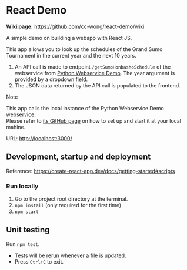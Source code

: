 # React Demo

**Wiki page:** <https://github.com/cc-wong/react-demo/wiki>

A simple demo on building a webapp with React JS.

This app allows you to look up the schedules of the Grand Sumo Tournament in the current year and the next 10 years.

1. An API call is made to endpoint `/getSumoHonbashoSchedule` of the webservice from [Python Webservice Demo](https://github.com/cc-wong/python-webservice-demo). The year argument is provided by a dropdown field.
2. The JSON data returned by the API call is populated to the frontend.

> [!NOTE]
> This app calls the local instance of the Python Webservice Demo webservice.\
> Please refer to [its GitHub page](https://github.com/cc-wong/python-webservice-demo)
> on how to set up and start it at your local mahine.

URL: <http://localhost:3000/>

## Development, startup and deployment

Reference: <https://create-react-app.dev/docs/getting-started#scripts>

### Run locally
1. Go to the project root directory at the terminal.
2. `npm install` (only required for the first time)
3. `npm start`

## Unit testing

Run `npm test`.
* Tests will be rerun whenever a file is updated.
* Press `Ctrl+C` to exit.
